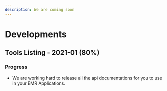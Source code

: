 ```yaml
---
description: We are coming soon
---
```


# Developments

## Tools Listing - 2021-01 \(**80%**\)

### Progress

* We are working hard to release all the api documentations for you to use in your EMR Applications.



